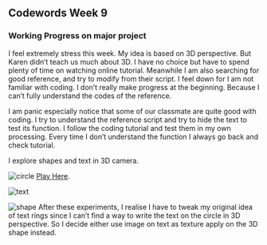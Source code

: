 ## Codewords Week 9

### Working Progress on major project

I feel extremely stress this week. My idea is based on 3D perspective. But Karen didn’t teach us much about 3D. I have no choice but have to spend plenty of time on watching online tutorial. Meanwhile I am also searching for good reference, and try to modify from their script. I feel down for I am not familiar with coding. I don’t really make progress at the beginning. Because I can’t fully understand the codes of the reference.

I am panic especially notice that some of our classmate are quite good with coding. I try to understand the reference script and try to hide the text to test its function. I follow the coding tutorial and test them in my own processing. Every time I don’t understand the function I always go back and check tutorial.

I explore shapes and text in 3D camera.

![circle](https://user-images.githubusercontent.com/68985217/94922032-cc40ca80-04fc-11eb-85fe-5f555f0f39d0.gif)
[Play Here](https://faye12.github.io/CodeWord/majorProject/majorProject_tryout1/).

![text](https://user-images.githubusercontent.com/68985217/94922024-c8ad4380-04fc-11eb-8094-7ef2362a4fa8.gif)

![shape](https://user-images.githubusercontent.com/68985217/94922042-d1057e80-04fc-11eb-88fa-1c6c5ee6ab41.gif)
After these experiments, I realise I have to tweak my original idea of text rings since I can’t find a way to write the text on the circle in 3D perspective. So I decide either use image on text as texture apply on the 3D shape instead.

